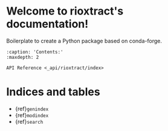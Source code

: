 # Welcome to rioxtract's documentation!

Boilerplate to create a Python package based on conda-forge.

```{toctree}
:caption: 'Contents:'
:maxdepth: 2

API Reference <_api/rioxtract/index>
```

# Indices and tables

- {ref}`genindex`
- {ref}`modindex`
- {ref}`search`
